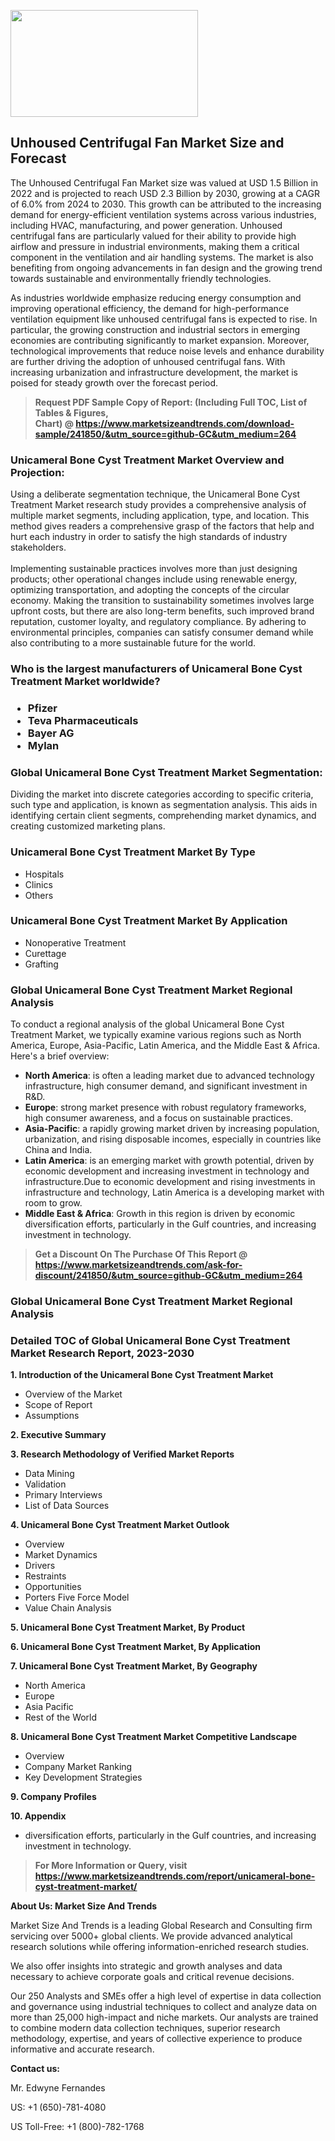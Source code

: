 <p><img class="alignnone size-medium wp-image-20088" src="https://ffe5etoiles.com/wp-content/uploads/2024/12/MST1-300x171.png" alt="" width="300" height="171" /></p><h2>Unhoused Centrifugal Fan Market Size and Forecast</h2><p>The Unhoused Centrifugal Fan Market size was valued at USD 1.5 Billion in 2022 and is projected to reach USD 2.3 Billion by 2030, growing at a CAGR of 6.0% from 2024 to 2030. This growth can be attributed to the increasing demand for energy-efficient ventilation systems across various industries, including HVAC, manufacturing, and power generation. Unhoused centrifugal fans are particularly valued for their ability to provide high airflow and pressure in industrial environments, making them a critical component in the ventilation and air handling systems. The market is also benefiting from ongoing advancements in fan design and the growing trend towards sustainable and environmentally friendly technologies. </p><p>As industries worldwide emphasize reducing energy consumption and improving operational efficiency, the demand for high-performance ventilation equipment like unhoused centrifugal fans is expected to rise. In particular, the growing construction and industrial sectors in emerging economies are contributing significantly to market expansion. Moreover, technological improvements that reduce noise levels and enhance durability are further driving the adoption of unhoused centrifugal fans. With increasing urbanization and infrastructure development, the market is poised for steady growth over the forecast period.</p></p><blockquote id="" class=""><strong>Request PDF Sample Copy of Report: (Including Full TOC, List of Tables &amp; Figures, Chart)&nbsp;@&nbsp;<strong><a href="https://www.marketsizeandtrends.com/download-sample/241850/&utm_source=github-GC&utm_medium=264" target="_blank">https://www.marketsizeandtrends.com/download-sample/241850/&utm_source=github-GC&utm_medium=264</a></strong></strong></blockquote><h3 id="" class="">Unicameral Bone Cyst Treatment Market&nbsp;Overview and Projection:</h3><p id="" class="">Using a deliberate segmentation technique, the Unicameral Bone Cyst Treatment Market research study provides a comprehensive analysis of multiple market segments, including application, type, and location. This method gives readers a comprehensive grasp of the factors that help and hurt each industry in order to satisfy the high standards of industry stakeholders. <br /> <br />Implementing sustainable practices involves more than just designing products; other operational changes include using renewable energy, optimizing transportation, and adopting the concepts of the circular economy. Making the transition to sustainability sometimes involves large upfront costs, but there are also long-term benefits, such improved brand reputation, customer loyalty, and regulatory compliance. By adhering to environmental principles, companies can satisfy consumer demand while also contributing to a more sustainable future for the world.</p><h3 id="" class="">Who is the largest manufacturers of&nbsp;Unicameral Bone Cyst Treatment Market worldwide?</h3><h3 class=""><p><ul><li>Pfizer </li><li> Teva Pharmaceuticals </li><li> Bayer AG </li><li> Mylan</li></ul></p></h3><h3 id="" class="">Global&nbsp;Unicameral Bone Cyst Treatment Market Segmentation:</h3><p id="" class="">Dividing the market into discrete categories according to specific criteria, such type and application, is known as segmentation analysis. This aids in identifying certain client segments, comprehending market dynamics, and creating customized marketing plans.</p><h3 id="" class="">Unicameral Bone Cyst Treatment Market&nbsp;By Type</h3><p><p><ul><li>Hospitals</li><li> Clinics</li><li> Others</p></li></ul></p></p><h3 id="" class="">Unicameral Bone Cyst Treatment Market&nbsp;By Application</h3><p class=""><p><ul><li>Nonoperative Treatment</li><li> Curettage</li><li> Grafting</li></ul></p></p><h3 id="" class="">Global Unicameral Bone Cyst Treatment Market Regional Analysis</h3><p id="" class="">To conduct a regional analysis of the global Unicameral Bone Cyst Treatment Market, we typically examine various regions such as North America, Europe, Asia-Pacific, Latin America, and the Middle East &amp; Africa. Here's a brief overview:</p><ul><li><strong>North America</strong>: is often a leading market due to advanced technology infrastructure, high consumer demand, and significant investment in R&amp;D.</li><li><strong>Europe</strong>: strong market presence with robust regulatory frameworks, high consumer awareness, and a focus on sustainable practices.</li><li><strong>Asia-Pacific</strong>: a rapidly growing market driven by increasing population, urbanization, and rising disposable incomes, especially in countries like China and India.</li><li><strong>Latin America</strong>: is an emerging market with growth potential, driven by economic development and increasing investment in technology and infrastructure.Due to economic development and rising investments in infrastructure and technology, Latin America is a developing market with room to grow.</li><li><strong>Middle East &amp; Africa</strong>: Growth in this region is driven by economic diversification efforts, particularly in the Gulf countries, and increasing investment in technology.</li></ul><blockquote id="" class=""><strong>Get a Discount On The Purchase Of This Report @ <strong><a href="https://www.marketsizeandtrends.com/ask-for-discount/241850/&utm_source=github-GC&utm_medium=264" target="_blank">https://www.marketsizeandtrends.com/ask-for-discount/241850/&utm_source=github-GC&utm_medium=264</a></strong></strong></blockquote><h3 id="" class="">Global Unicameral Bone Cyst Treatment Market Regional Analysis</h3><h3 id="" class="">Detailed TOC of Global Unicameral Bone Cyst Treatment Market Research Report, 2023-2030</h3><p id="" class=""><strong>1. Introduction of the Unicameral Bone Cyst Treatment Market</strong></p><ul><li>Overview of the Market</li><li>Scope of Report</li><li>Assumptions</li></ul><p id="" class=""><strong>2. Executive Summary</strong></p><p id="" class=""><strong>3. Research Methodology of Verified Market Reports</strong></p><ul><li>Data Mining</li><li>Validation</li><li>Primary Interviews</li><li>List of Data Sources</li></ul><p id="" class=""><strong>4. Unicameral Bone Cyst Treatment Market Outlook</strong></p><ul><li>Overview</li><li>Market Dynamics</li><li>Drivers</li><li>Restraints</li><li>Opportunities</li><li>Porters Five Force Model</li><li>Value Chain Analysis</li></ul><p id="" class=""><strong>5. Unicameral Bone Cyst Treatment Market, By Product</strong></p><p id="" class=""><strong>6. Unicameral Bone Cyst Treatment Market, By Application</strong></p><p id="" class=""><strong>7. Unicameral Bone Cyst Treatment Market, By Geography</strong></p><ul><li>North America</li><li>Europe</li><li>Asia Pacific</li><li>Rest of the World</li></ul><p id="" class=""><strong>8. Unicameral Bone Cyst Treatment Market Competitive Landscape</strong></p><ul><li>Overview</li><li>Company Market Ranking</li><li>Key Development Strategies</li></ul><p id="" class=""><strong>9. Company Profiles</strong></p><p id="" class=""><strong>10. Appendix</strong></p><ul><li>diversification efforts, particularly in the Gulf countries, and increasing investment in technology.</li></ul><blockquote id="" class=""><strong>For More Information or Query, visit <strong><strong><a href="https://www.marketsizeandtrends.com/report/unicameral-bone-cyst-treatment-market/" target="_blank">https://www.marketsizeandtrends.com/report/unicameral-bone-cyst-treatment-market/</a></strong></strong></strong></blockquote><p id="" class=""><strong>About Us: Market Size And Trends</strong></p><p id="" class="">Market Size And Trends is a leading Global Research and Consulting firm servicing over 5000+ global clients. We provide advanced analytical research solutions while offering information-enriched research studies.</p><p id="" class="">We also offer insights into strategic and growth analyses and data necessary to achieve corporate goals and critical revenue decisions.</p><p id="" class="">Our 250 Analysts and SMEs offer a high level of expertise in data collection and governance using industrial techniques to collect and analyze data on more than 25,000 high-impact and niche markets. Our analysts are trained to combine modern data collection techniques, superior research methodology, expertise, and years of collective experience to produce informative and accurate research.</p><p id="" class=""><strong>Contact us:</strong></p><p id="" class="">Mr. Edwyne Fernandes</p><p id="" class="">US: +1 (650)-781-4080</p><p id="" class="">US Toll-Free: +1 (800)-782-1768</p>
